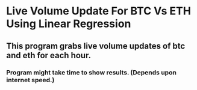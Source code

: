 # Live Volume Update For BTC Vs ETH Using Linear Regression

## This program grabs live volume updates of btc and eth for each hour.

### Program might take time to show results. (Depends upon internet speed.)
